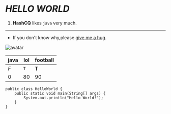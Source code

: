  # *HELLO WORLD*
 
1. **HashCQ** likes `java` very much.

____

+ If you don't know why,please [give me a hug](http://www.7k7k.com/).
 
 
 ![avatar](/Users/mac/Desktop/QQ20191201-0.jpg)
 
 java | lol | football
 --- | --- | ---
 *F* | `T` | **T**
 0 | 80 | 90
 
 
    
    public class HelloWorld {
        public static void main(String[] args) {
            System.out.println("Hello World!");
        }
    }